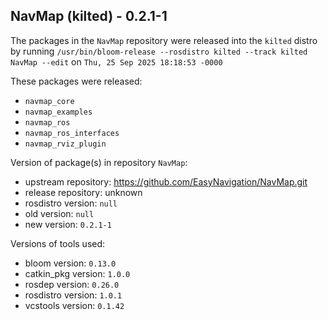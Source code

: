 ## NavMap (kilted) - 0.2.1-1

The packages in the `NavMap` repository were released into the `kilted` distro by running `/usr/bin/bloom-release --rosdistro kilted --track kilted NavMap --edit` on `Thu, 25 Sep 2025 18:18:53 -0000`

These packages were released:
- `navmap_core`
- `navmap_examples`
- `navmap_ros`
- `navmap_ros_interfaces`
- `navmap_rviz_plugin`

Version of package(s) in repository `NavMap`:

- upstream repository: https://github.com/EasyNavigation/NavMap.git
- release repository: unknown
- rosdistro version: `null`
- old version: `null`
- new version: `0.2.1-1`

Versions of tools used:

- bloom version: `0.13.0`
- catkin_pkg version: `1.0.0`
- rosdep version: `0.26.0`
- rosdistro version: `1.0.1`
- vcstools version: `0.1.42`


